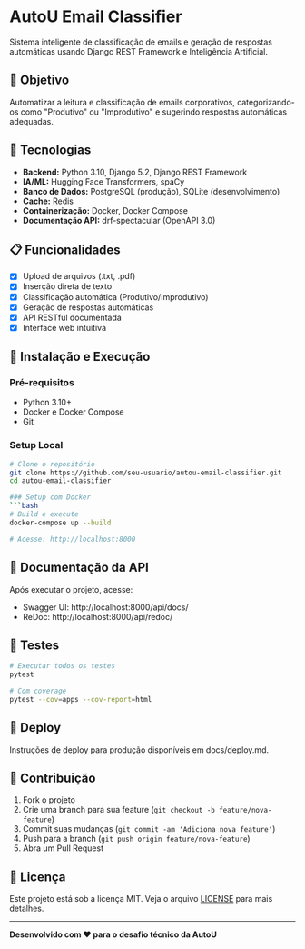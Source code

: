 # AutoU Email Classifier

Sistema inteligente de classificação de emails e geração de respostas automáticas usando Django REST Framework e Inteligência Artificial.

## 🎯 Objetivo

Automatizar a leitura e classificação de emails corporativos, categorizando-os como "Produtivo" ou "Improdutivo" e sugerindo respostas automáticas adequadas.

## 🚀 Tecnologias

- **Backend:** Python 3.10, Django 5.2, Django REST Framework
- **IA/ML:** Hugging Face Transformers, spaCy
- **Banco de Dados:** PostgreSQL (produção), SQLite (desenvolvimento)
- **Cache:** Redis
- **Containerização:** Docker, Docker Compose
- **Documentação API:** drf-spectacular (OpenAPI 3.0)

## 📋 Funcionalidades

- [x] Upload de arquivos (.txt, .pdf)
- [x] Inserção direta de texto
- [x] Classificação automática (Produtivo/Improdutivo)
- [x] Geração de respostas automáticas
- [x] API RESTful documentada
- [x] Interface web intuitiva

## 🔧 Instalação e Execução

### Pré-requisitos
- Python 3.10+
- Docker e Docker Compose
- Git

### Setup Local
```bash
# Clone o repositório
git clone https://github.com/seu-usuario/autou-email-classifier.git
cd autou-email-classifier

### Setup com Docker
```bash
# Build e execute
docker-compose up --build

# Acesse: http://localhost:8000
```

## 📖 Documentação da API

Após executar o projeto, acesse:
- Swagger UI: http://localhost:8000/api/docs/
- ReDoc: http://localhost:8000/api/redoc/

## 🧪 Testes

```bash
# Executar todos os testes
pytest

# Com coverage
pytest --cov=apps --cov-report=html
```

## 🚀 Deploy
Instruções de deploy para produção disponíveis em docs/deploy.md.

## 🤝 Contribuição

1. Fork o projeto
2. Crie uma branch para sua feature (`git checkout -b feature/nova-feature`)
3. Commit suas mudanças (`git commit -am 'Adiciona nova feature'`)
4. Push para a branch (`git push origin feature/nova-feature`)
5. Abra um Pull Request

## 📄 Licença

Este projeto está sob a licença MIT. Veja o arquivo [LICENSE](LICENSE) para mais detalhes.

---

**Desenvolvido com ❤️ para o desafio técnico da AutoU**